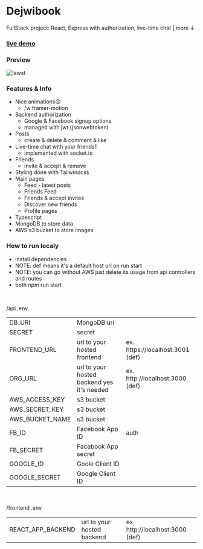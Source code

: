 # Dejwibook
FullStack project: React, Express with authorization, live-time chat | more ↓
### [live demo](dejwibook.vercel.app)
### Preview
![lawst](https://user-images.githubusercontent.com/80927085/170881641-8c4f7de5-20b8-489c-be70-5233d5cef5d1.gif)


### Features & Info
- Nice animations😌
  - /w framer-motion
- Backend authorization
  - Google & Facebook signup options
  - managed with jwt (jsonwebtoken)
- Posts
  - create & delete & comment & like
- Live-time chat with your friends!!
  - implemented with socket.io
- Friends
  - invite & accept & remove
- Styling done with Tailwindcss
- Main pages
  - Feed - latest posts
  - Friends Feed
  - Friends & accept invites
  - Discover new friends
  - Profile pages
- Typescript
- MongoDB to store data
- AWS s3 bucket to store images

### How to run localy
- install dependencies
- NOTE: def means it's a default host url on run start
- NOTE: you can go without AWS just delete its usage from api controllers and routes
- both npm run start
<p>&nbsp;</p>
/api .env

| |  | |
--- | --- | ---|
|DB_URI|MongoDB uri||
|SECRET|secret||
|FRONTEND_URL|url to your hosted frontend|ex. https://localhost:3001 (def)|
|ORG_URL|url to your hosted backend yes it's needed|ex. http://localhost:3000 (def)|
|AWS_ACCESS_KEY|s3 bucket||
|AWS_SECRET_KEY|s3 bucket||
|AWS_BUCKET_NAME|s3 bucket||
|FB_ID|Facebook App ID|auth|
|FB_SECRET|Facebook App secret||
|GOOGLE_ID|Goole Client ID||
|GOOGLE_SECRET|Google Client ID||
<p>&nbsp;</p>
/frontend .env

| |  | |
--- | --- | ---|
|REACT_APP_BACKEND|url to your hosted backend|ex. http://localhost:3000 (def)|


